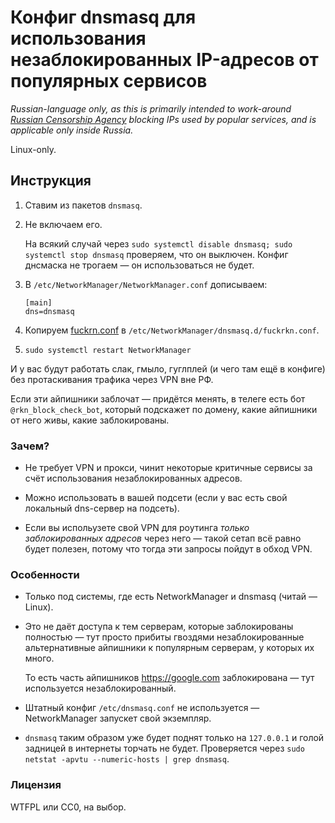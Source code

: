 # Конфиг dnsmasq для использования незаблокированных IP-адресов от популярных сервисов

_Russian-language only, as this is primarily intended to work-around
[Russian Censorship Agency](https://en.wikipedia.org/wiki/Roskomnadzor) blocking IPs used by popular
services, and is applicable only inside Russia._

Linux-only.

## Инструкция

1. Ставим из пакетов `dnsmasq`.

2. Не включаем его.
   
   На всякий случай через `sudo systemctl disable dnsmasq; sudo systemctl stop dnsmasq`
   проверяем, что он выключен. Конфиг днсмаска не трогаем — он использоваться не будет.

3. В `/etc/NetworkManager/NetworkManager.conf` дописываем:
 
   ```
   [main]
   dns=dnsmasq
   ```

4. Копируем [fuckrn.conf](fuckrkn.conf) в `/etc/NetworkManager/dnsmasq.d/fuckrkn.conf`.

5. `sudo systemctl restart NetworkManager`

И у вас будут работать слак, гмыло, гуглплей (и чего там ещё в конфиге) без протаскивания трафика
через VPN вне РФ.

Если эти айпишники заблочат — придётся менять, в телеге есть бот `@rkn_block_check_bot`, который
подскажет по домену, какие айпишники от него живы, какие заблокированы.

### Зачем?

* Не требует VPN и прокси, чинит некоторые критичные сервисы за счёт использования
  незаблокированных адресов.

* Можно использовать в вашей подсети (если у вас есть свой локальный dns-сервер на подсеть).

* Если вы испольузете свой VPN для роутинга _только заблокированных адресов_ через него —
  такой сетап всё равно будет полезен, потому что тогда эти запросы пойдут в обход VPN.

### Особенности

* Только под системы, где есть NetworkManager и dnsmasq (читай — Linux).

* Это не даёт доступа к тем серверам, которые заблокированы полностью — тут просто прибиты гвоздями
  незаблокированные альтернативные айпишники к популярным серверам, у которых их много.
  
  То есть часть айпишников <https://google.com> заблокирована — тут используется незаблокированный.

* Штатный конфиг `/etc/dnsmasq.conf` не используется — NetworkManager запускет свой экземпляр.

* `dnsmasq` таким образом уже будет поднят только на `127.0.0.1` и голой задницей в интернеты
  торчать не будет. Проверяется через `sudo netstat -apvtu --numeric-hosts | grep dnsmasq`.

### Лицензия

WTFPL или СС0, на выбор.
